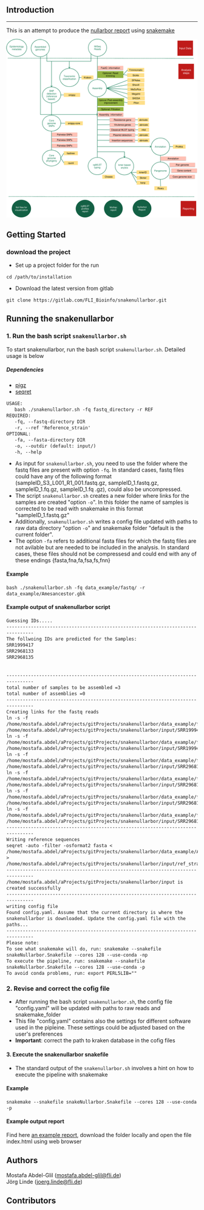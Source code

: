## Introduction
------------------------------
This is an attempt to produce the [nullarbor report](https://github.com/tseemann/nullarbor) using [snakemake](https://snakemake.readthedocs.io/en/stable/)

<img src="workflowpic.png" width="1000" />

## Getting Started

### download the project 
* Set up a project folder for the run 
```
cd /path/to/installation
```
* Download the latest version from gitlab   
```
git clone https://gitlab.com/FLI_Bioinfo/snakenullarbor.git
```

## Running the snakenullarbor 

### 1. Run the bash script `snakenullarbor.sh`
To start snakenullarbor, run the bash script `snakenullarbor.sh`. Detailed usage is below 

##### Dependencies 
* [pigz](http://zlib.net/pigz/)
* [seqret](http://emboss.sourceforge.net/apps/cvs/emboss/apps/seqret.html)

```
USAGE:
   bash ./snakenullarbor.sh -fq fastq_directory -r REF
REQUIRED:
   -fq, --fastq-directory DIR
   -r, --ref 'Reference_strain'
OPTIONAL:
   -fa, --fasta-directory DIR
   -o, --outdir (default: input/)
   -h, --help

```


* As input for `snakenullarbor.sh`, you need to use the folder where the fastq files are present with option `-fq`. In standard cases, fastq files could have any of the following format (sampleID\_S3\_L001\_R1_001.fastq.gz, sampleID\_1.fastq.gz, sampleID\_1.fq.gz, sampleID\_1.fq .gz), could also be uncompressed.   
* The script `snakenullarbor.sh` creates a new folder where links for the samples are created "option `-o`". In this folder the name of samples is corrected to be read with snakemake in this format "sampleID\_1.fastq.gz"   
* Additionally, `snakenullarbor.sh` writes a config file updated with paths to raw data directory "option `-o`" and snakemake folder "default is the current folder".   
* The option `-fa` refers to additional fasta files for which the fastq files are not avilable but are needed to be included in the analysis. In standard cases, these files should not be compressesd and could end with any of these endings {fasta,fna,fa,fsa,fs,fnn}

#### Example  

```
bash ./snakenullarbor.sh -fq data_example/fastq/ -r data_example/Amesancestor.gbk
```

#### Example output of snakenullarbor script 

```
Guessing IDs.....
--------------------------------------------------------------------------------
The follwoing IDs are predicted for the Samples: 
SRR1999417
SRR2968133
SRR2968135


--------------------------------------------------------------------------------
total number of samples to be assembled =3
total number of assemblies =0
--------------------------------------------------------------------------------
Creating links for the fastq reads
ln -s -f /home/mostafa.abdel/aProjects/gitProjects/snakenullarbor/data_example/fastq/SRR1999417_1.fastq.gz /home/mostafa.abdel/aProjects/gitProjects/snakenullarbor/input/SRR1999417_R1.fastq.gz
ln -s -f /home/mostafa.abdel/aProjects/gitProjects/snakenullarbor/data_example/fastq/SRR1999417_2.fastq.gz /home/mostafa.abdel/aProjects/gitProjects/snakenullarbor/input/SRR1999417_R2.fastq.gz
ln -s -f /home/mostafa.abdel/aProjects/gitProjects/snakenullarbor/data_example/fastq/SRR2968133_1.fastq.gz /home/mostafa.abdel/aProjects/gitProjects/snakenullarbor/input/SRR2968133_R1.fastq.gz
ln -s -f /home/mostafa.abdel/aProjects/gitProjects/snakenullarbor/data_example/fastq/SRR2968133_2.fastq.gz /home/mostafa.abdel/aProjects/gitProjects/snakenullarbor/input/SRR2968133_R2.fastq.gz
ln -s -f /home/mostafa.abdel/aProjects/gitProjects/snakenullarbor/data_example/fastq/SRR2968135_1.fastq.gz /home/mostafa.abdel/aProjects/gitProjects/snakenullarbor/input/SRR2968135_R1.fastq.gz
ln -s -f /home/mostafa.abdel/aProjects/gitProjects/snakenullarbor/data_example/fastq/SRR2968135_2.fastq.gz /home/mostafa.abdel/aProjects/gitProjects/snakenullarbor/input/SRR2968135_R2.fastq.gz
--------------------------------------------------------------------------------
Writing reference sequences
seqret -auto -filter -osformat2 fasta < /home/mostafa.abdel/aProjects/gitProjects/snakenullarbor/data_example/Amesancestor.gbk > /home/mostafa.abdel/aProjects/gitProjects/snakenullarbor/input/ref_strain.fasta
--------------------------------------------------------------------------------
/home/mostafa.abdel/aProjects/gitProjects/snakenullarbor/input is created successfully
--------------------------------------------------------------------------------
writing config file
Found config.yaml. Assume that the current directory is where the snakenullarbor is downloaded. Update the config.yaml file with the paths...
--------------------------------------------------------------------------------
Please note:
To see what snakemake will do, run: snakemake --snakefile snakeNullarbor.Snakefile --cores 128 --use-conda -np 
To execute the pipeline, run: snakemake --snakefile snakeNullarbor.Snakefile --cores 128 --use-conda -p 
To avoid conda problems, run: export PERL5LIB=""
``` 

### 2. Revise and correct the cofig file  
* After running the bash script `snakenullarbor.sh`, the config file "config.yaml" will be updated with paths to raw reads and snakemake_folder
* This file "config.yaml" contains also the settings for different software used in the pipleine. These settings could be adjusted based on the user's preferences 
* __Important__: correct the path to kraken database in the cofig files     



#### 3. Execute the snakenullarbor snakefile 
* The standard output of the `snakenullarbor.sh` involves a hint on how to execute the pipeline with snakemake 

#### Example  
```
snakemake --snakefile snakeNullarbor.Snakefile --cores 128 --use-conda -p
```

#### Example output report  
Find here [an example report](example/), download the folder locally and open the file index.html using web browser 

## Authors    
Mostafa Abdel-Glil (mostafa.abdel-glil@fli.de)  
Jörg Linde (joerg.linde@fli.de)  

## Contributors   

